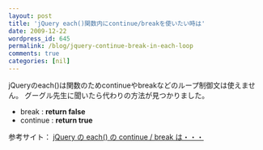 ```yaml
---
layout: post
title: 'jQuery each()関数内にcontinue/breakを使いたい時は'
date: 2009-12-22
wordpress_id: 645
permalink: /blog/jquery-continue-break-in-each-loop
comments: true
categories: [nil]
---
```

jQueryのeach()は関数のためcontinueやbreakなどのループ制御文は使えません。
グーグル先生に聞いたら代わりの方法が見つかりました。

+  break : <strong>return false</strong>
+  continue : <strong>return true</strong>

参考サイト：
[jQuery の each() の continue / break は・・・](http://blog.livedoor.jp/jimuguri/archives/51522193.html)
